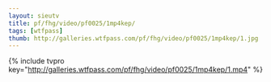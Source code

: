 ```yaml
--- 
layout: sieutv
title: pf/fhg/video/pf0025/1mp4kep/
tags: [wtfpass]
thumb: http://galleries.wtfpass.com/pf/fhg/video/pf0025/1mp4kep/1.jpg
---
```

{% include tvpro key="http://galleries.wtfpass.com/pf/fhg/video/pf0025/1mp4kep/1.mp4" %} 
